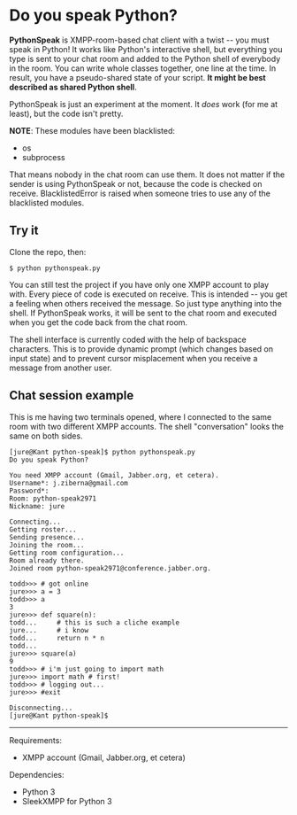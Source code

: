 Do you speak Python?
====================

__PythonSpeak__ is XMPP-room-based chat client with a twist -- you must speak in
Python! It works like Python's interactive shell, but everything you type is
sent to your chat room and added to the Python shell of everybody in the room.
You can write whole classes together, one line at the time. In result, you have
a pseudo-shared state of your script. __It might be best described as shared
Python shell__.

PythonSpeak is just an experiment at the moment. It _does_ work (for me at
least), but the code isn't pretty.

__NOTE__: These modules have been blacklisted:

 - os
 - subprocess

That means nobody in the chat room can use them. It does not matter if the
sender is using PythonSpeak or not, because the code is checked on receive.
BlacklistedError is raised when someone tries to use any of the blacklisted
modules.


Try it
------

Clone the repo, then:

    $ python pythonspeak.py

You can still test the project if you have only one XMPP account to play with.
Every piece of code is executed on receive. This is intended -- you get a
feeling when others received the message. So just type anything into the shell.
If PythonSpeak works, it will be sent to the chat room and executed when you get
the code back from the chat room.

The shell interface is currently coded with the help of backspace characters.
This is to provide dynamic prompt (which changes based on input state) and to
prevent cursor misplacement when you receive a message from another user.


Chat session example
---------------------

This is me having two terminals opened, where I connected to the same room with
two different XMPP accounts. The shell "conversation" looks the same on both
sides.

	[jure@Kant python-speak]$ python pythonspeak.py
	Do you speak Python?
	
	You need XMPP account (Gmail, Jabber.org, et cetera).
	Username*: j.ziberna@gmail.com
	Password*: 
	Room: python-speak2971
	Nickname: jure

	Connecting...
	Getting roster...
	Sending presence...
	Joining the room...
	Getting room configuration...
	Room already there.
	Joined room python-speak2971@conference.jabber.org.

	todd>>> # got online
	jure>>> a = 3
	todd>>> a
	3
	jure>>> def square(n):
	todd...     # this is such a cliche example
	jure...     # i know
	todd...     return n * n
	todd...
	jure>>> square(a)
	9
	todd>>> # i'm just going to import math
	jure>>> import math # first!
	todd>>> # logging out...
	jure>>> #exit

	Disconnecting...
	[jure@Kant python-speak]$ 



--------------------------------------------------------------------------------

Requirements:

 - XMPP account (Gmail, Jabber.org, et cetera)


Dependencies:

 - Python 3
 - SleekXMPP for Python 3

